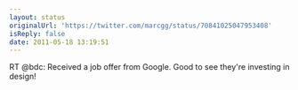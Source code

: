 ```yaml
---
layout: status
originalUrl: 'https://twitter.com/marcgg/status/70841025047953408'
isReply: false
date: 2011-05-18 13:19:51
---
```


RT @bdc: Received a job offer from Google. Good to see they're investing in design!

